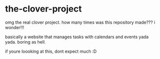 # the-clover-project
omg the real clover project. how many times was this repository made??? i wonder!!!

basically a website that manages tasks with calendars and events yada yada. boring as hell. 

if youre loooking at this, dont expect much :D
